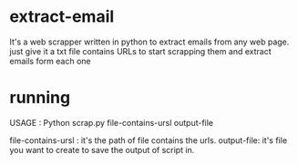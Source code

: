 # extract-email
It's a web scrapper written in python to extract emails from any web page.
just give it a txt file contains URLs to start scrapping them and extract emails form each one

# running
USAGE : Python scrap.py file-contains-ursl output-file

file-contains-ursl : it's the path of file contains the urls.
output-file: it's file you want to create to save the output of script in.
